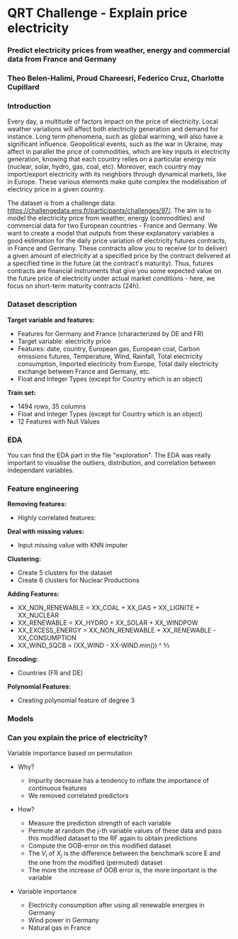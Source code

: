 # QRT Challenge - Explain price electricity

### **Predict electricity prices from weather, energy and commercial data from France and Germany**

### Theo Belen-Halimi, Proud Chareesri, Federico Cruz, Charlotte Cupillard

### Introduction

Every day, a multitude of factors impact on the price of electricity. Local weather variations will affect both electricity generation and demand for instance. Long term phenomena, such as global warming, will also have a significant influence. Geopolitical events, such as the war in Ukraine, may affect in parallel the price of commodities, which are key inputs in electricity generation, knowing that each country relies on a particular energy mix (nuclear, solar, hydro, gas, coal, etc). Moreover, each country may import/export electricity with its neighbors through dynamical markets, like in Europe. These various elements make quite complex the modelisation of electricy price in a given country.

The dataset is from a challenge data: https://challengedata.ens.fr/participants/challenges/97/.
The aim is to model the electricity price from weather, energy (commodities) and commercial data for two European countries - France and Germany. We want to create a model that outputs from these explanatory variables a good estimation for the daily price variation of electricity futures contracts, in France and Germany. These contracts allow you to receive (or to deliver) a given amount of electricity at a specified price by the contract delivered at a specified time in the future (at the contract's maturity). Thus, futures contracts are financial instruments that give you some expected value on the future price of electricity under actual market conditions - here, we focus on short-term maturity contracts (24h). 

### Dataset description

**Target variable and features:**

* Features for Germany and France (characterized by DE and FR)
* Target variable: electricity price
* Features: date, country, European gas, European coal, Carbon emissions futures, Temperature, Wind, Rainfall, Total electricity consumption, Imported electricity from Europe, Total daily electricity exchange between France and Germany, etc.
* Float and Integer Types (except for Country which is an object)

**Train set:**
* 1494 rows, 35 columns
* Float and Integer Types (except for Country which is an object)
* 12 Features with Null Values

### EDA

You can find the EDA part in the file "exploration".
The EDA was really important to visualise the outliers, distribution, and correlation between independant variables.


### Feature engineering

**Removing features:**
* Highly correlated features:

**Deal with missing values:**
* Input missing value with KNN imputer

**Clustering:**
* Create 5 clusters for the dataset
* Create 6 clusters for Nuclear Productions

**Adding Features:**
* XX_NON_RENEWABLE = XX_COAL + XX_GAS + XX_LIGNITE + XX_NUCLEAR
* XX_RENEWABLE = XX_HYDRO + XX_SOLAR + XX_WINDPOW
* XX_EXCESS_ENERGY = XX_NON_RENEWABLE + XX_RENEWABLE - XX_CONSUMPTION
* XX_WIND_SQCB = (XX_WIND - XX-WIND.min()) ^ ⅔

**Encoding:**
* Countries (FR and DE)

**Polynomial Features:**
* Creating polynomial feature of degree 3

### Models



### Can you explain the price of electricity?

Variable importance based on permutation 

* Why?
  * Impurity decrease has a tendency to inflate the importance of continuous features
  * We removed correlated predictors

* How?
  * Measure the prediction strength of each variable
  * Permute at random the j-th variable values of these data and pass this modified dataset to the RF again to obtain predictions
  * Compute the OOB-error on this modified dataset
  * The $V_i$ of $X_j$ is the difference between the benchmark score E and the one from the modified (permuted) dataset
  * The more the increase of OOB error is, the more important is the variable

* Variable importance
  * Electricity consumption after using all renewable energies in Germany
  * Wind power in Germany
  * Natural gas in France
